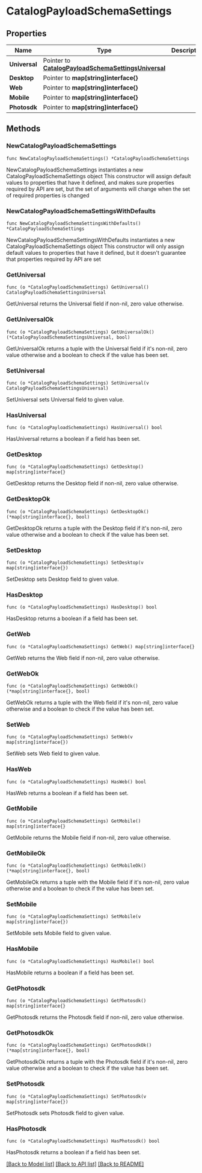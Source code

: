 # CatalogPayloadSchemaSettings

## Properties

Name | Type | Description | Notes
------------ | ------------- | ------------- | -------------
**Universal** | Pointer to [**CatalogPayloadSchemaSettingsUniversal**](CatalogPayloadSchemaSettingsUniversal.md) |  | [optional] 
**Desktop** | Pointer to **map[string]interface{}** |  | [optional] 
**Web** | Pointer to **map[string]interface{}** |  | [optional] 
**Mobile** | Pointer to **map[string]interface{}** |  | [optional] 
**Photosdk** | Pointer to **map[string]interface{}** |  | [optional] 

## Methods

### NewCatalogPayloadSchemaSettings

`func NewCatalogPayloadSchemaSettings() *CatalogPayloadSchemaSettings`

NewCatalogPayloadSchemaSettings instantiates a new CatalogPayloadSchemaSettings object
This constructor will assign default values to properties that have it defined,
and makes sure properties required by API are set, but the set of arguments
will change when the set of required properties is changed

### NewCatalogPayloadSchemaSettingsWithDefaults

`func NewCatalogPayloadSchemaSettingsWithDefaults() *CatalogPayloadSchemaSettings`

NewCatalogPayloadSchemaSettingsWithDefaults instantiates a new CatalogPayloadSchemaSettings object
This constructor will only assign default values to properties that have it defined,
but it doesn't guarantee that properties required by API are set

### GetUniversal

`func (o *CatalogPayloadSchemaSettings) GetUniversal() CatalogPayloadSchemaSettingsUniversal`

GetUniversal returns the Universal field if non-nil, zero value otherwise.

### GetUniversalOk

`func (o *CatalogPayloadSchemaSettings) GetUniversalOk() (*CatalogPayloadSchemaSettingsUniversal, bool)`

GetUniversalOk returns a tuple with the Universal field if it's non-nil, zero value otherwise
and a boolean to check if the value has been set.

### SetUniversal

`func (o *CatalogPayloadSchemaSettings) SetUniversal(v CatalogPayloadSchemaSettingsUniversal)`

SetUniversal sets Universal field to given value.

### HasUniversal

`func (o *CatalogPayloadSchemaSettings) HasUniversal() bool`

HasUniversal returns a boolean if a field has been set.

### GetDesktop

`func (o *CatalogPayloadSchemaSettings) GetDesktop() map[string]interface{}`

GetDesktop returns the Desktop field if non-nil, zero value otherwise.

### GetDesktopOk

`func (o *CatalogPayloadSchemaSettings) GetDesktopOk() (*map[string]interface{}, bool)`

GetDesktopOk returns a tuple with the Desktop field if it's non-nil, zero value otherwise
and a boolean to check if the value has been set.

### SetDesktop

`func (o *CatalogPayloadSchemaSettings) SetDesktop(v map[string]interface{})`

SetDesktop sets Desktop field to given value.

### HasDesktop

`func (o *CatalogPayloadSchemaSettings) HasDesktop() bool`

HasDesktop returns a boolean if a field has been set.

### GetWeb

`func (o *CatalogPayloadSchemaSettings) GetWeb() map[string]interface{}`

GetWeb returns the Web field if non-nil, zero value otherwise.

### GetWebOk

`func (o *CatalogPayloadSchemaSettings) GetWebOk() (*map[string]interface{}, bool)`

GetWebOk returns a tuple with the Web field if it's non-nil, zero value otherwise
and a boolean to check if the value has been set.

### SetWeb

`func (o *CatalogPayloadSchemaSettings) SetWeb(v map[string]interface{})`

SetWeb sets Web field to given value.

### HasWeb

`func (o *CatalogPayloadSchemaSettings) HasWeb() bool`

HasWeb returns a boolean if a field has been set.

### GetMobile

`func (o *CatalogPayloadSchemaSettings) GetMobile() map[string]interface{}`

GetMobile returns the Mobile field if non-nil, zero value otherwise.

### GetMobileOk

`func (o *CatalogPayloadSchemaSettings) GetMobileOk() (*map[string]interface{}, bool)`

GetMobileOk returns a tuple with the Mobile field if it's non-nil, zero value otherwise
and a boolean to check if the value has been set.

### SetMobile

`func (o *CatalogPayloadSchemaSettings) SetMobile(v map[string]interface{})`

SetMobile sets Mobile field to given value.

### HasMobile

`func (o *CatalogPayloadSchemaSettings) HasMobile() bool`

HasMobile returns a boolean if a field has been set.

### GetPhotosdk

`func (o *CatalogPayloadSchemaSettings) GetPhotosdk() map[string]interface{}`

GetPhotosdk returns the Photosdk field if non-nil, zero value otherwise.

### GetPhotosdkOk

`func (o *CatalogPayloadSchemaSettings) GetPhotosdkOk() (*map[string]interface{}, bool)`

GetPhotosdkOk returns a tuple with the Photosdk field if it's non-nil, zero value otherwise
and a boolean to check if the value has been set.

### SetPhotosdk

`func (o *CatalogPayloadSchemaSettings) SetPhotosdk(v map[string]interface{})`

SetPhotosdk sets Photosdk field to given value.

### HasPhotosdk

`func (o *CatalogPayloadSchemaSettings) HasPhotosdk() bool`

HasPhotosdk returns a boolean if a field has been set.


[[Back to Model list]](../README.md#documentation-for-models) [[Back to API list]](../README.md#documentation-for-api-endpoints) [[Back to README]](../README.md)


